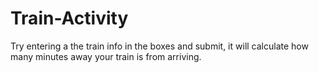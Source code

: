 # Train-Activity
Try entering a the train info in the boxes and submit, it will calculate how many minutes away your train is from arriving.
